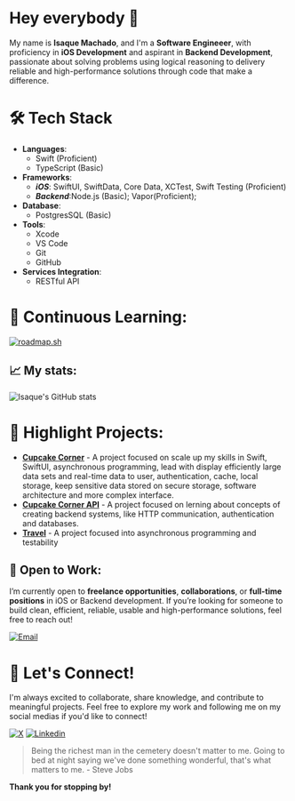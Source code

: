 # Hey everybody 👋

My name is **Isaque Machado**, and I'm a **Software Engineeer**, with proficiency in **iOS Development** and aspirant in **Backend Development**, passionate about solving problems using logical reasoning to delivery reliable and high-performance solutions through code that make a difference.<br>

# 🛠️ Tech Stack  
- **Languages**:
  - Swift (Proficient)
  - TypeScript (Basic) 
- **Frameworks**:
  - **_iOS_**: SwiftUI, SwiftData, Core Data, XCTest, Swift Testing (Proficient)
  - **_Backend_**:Node.js (Basic); Vapor(Proficient);
- **Database**:
  - PostgresSQL (Basic)
- **Tools**:
  -  Xcode
  -  VS Code
  -  Git
  -  GitHub
- **Services Integration**:
  - RESTful API

# 🎯 Continuous Learning:
[![roadmap.sh](https://roadmap.sh/card/tall/677e170370129741a82a4f91?variant=dark)](https://roadmap.sh)

## 📈 My stats:
![Isaque's GitHub stats](https://github-readme-stats.vercel.app/api?username=isaqueDaSilva&show_icons=true&theme=radical)

# 🌟 Highlight Projects:
- [**Cupcake Corner**](https://github.com/isaqueDaSilva/Cupcake-Corner.git) - A project focused on scale up my skills in Swift, SwiftUI, asynchronous programming, lead with display efficiently large data sets and real-time data to user, authentication, cache, local storage, keep sensitive data stored on secure storage, software architecture and more complex interface. <br>
- [**Cupcake Corner API**](https://github.com/isaqueDaSilva/CupcakeCornerAPI.git) - A project focused on lerning about concepts of creating backend systems, like HTTP communication, authentication and databases. <br>
- [**Travel**](https://github.com/isaqueDaSilva/Travel.git) - A project focused into asynchronous programming and testability <br>

## 🚀 Open to Work:
I’m currently open to **freelance opportunities**, **collaborations**, or **full-time positions** in iOS or Backend development. If you’re looking for someone to build clean, efficient, reliable, usable and high-performance solutions, feel free to reach out! <br>

[![Email](https://skillicons.dev/icons?i=gmail)](mailto:isaqued@icloud.com)

# 📣 Let's Connect!  
I'm always excited to collaborate, share knowledge, and contribute to meaningful projects. Feel free to explore my work and following me on my social medias if you'd like to connect!  <br>

[![X](https://img.shields.io/badge/X-000000?style=for-the-badge&logo=x&logoColor=white)](https://x.com/dev_zaquin?s=21)
[![Linkedin](https://img.shields.io/badge/LinkedIn-0077B5?style=for-the-badge&logo=linkedin&logoColor=white)](https://www.linkedin.com/in/isaquedasilva)
<!-- [![Medium](https://img.shields.io/badge/Medium-12100E?style=for-the-badge&logo=medium&logoColor=white)](https://isaquemach.medium.com) -->

> Being the richest man in the cemetery doesn't matter to me. Going to bed at night saying we've done something wonderful, that's what matters to me. - Steve Jobs
> 
**Thank you for stopping by!**
<!--
**isaqueDaSilva/isaqueDaSilva** is a ✨ _special_ ✨ repository because its `README.md` (this file) appears on your GitHub profile.

Here are some ideas to get you started:

- 🔭 I’m currently working on ...
- 🌱 I’m currently learning ...
- 👯 I’m looking to collaborate on ...
- 🤔 I’m looking for help with ...
- 💬 Ask me about ...
- 📫 How to reach me: ...
- 😄 Pronouns: ...
- ⚡ Fun fact: ...
-->
